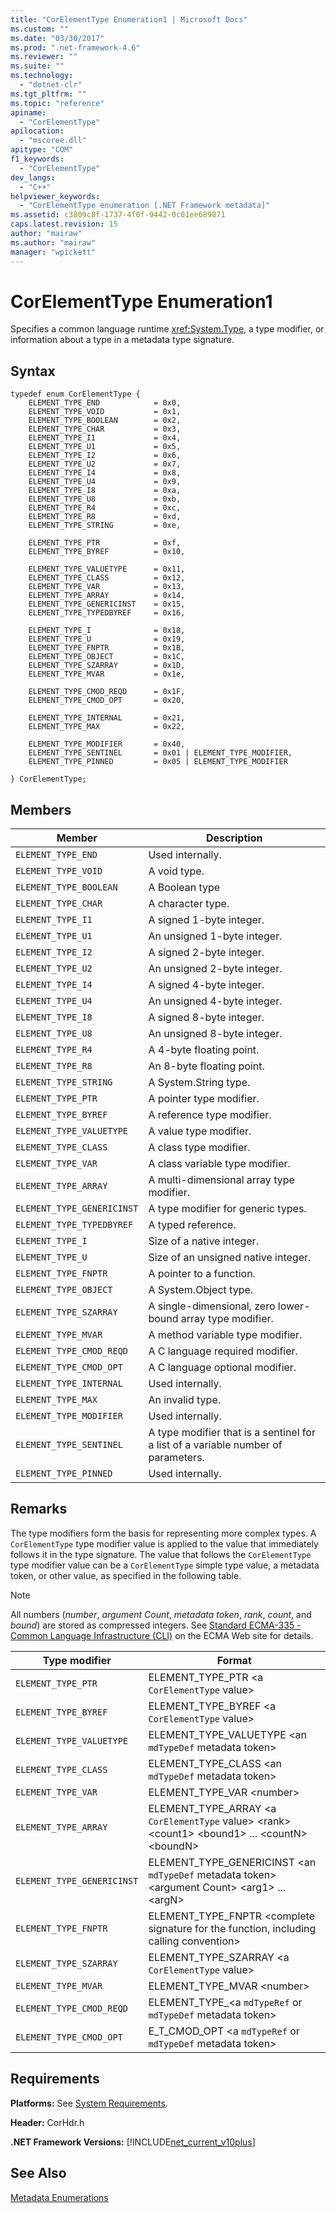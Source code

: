 ```yaml
---
title: "CorElementType Enumeration1 | Microsoft Docs"
ms.custom: ""
ms.date: "03/30/2017"
ms.prod: ".net-framework-4.6"
ms.reviewer: ""
ms.suite: ""
ms.technology: 
  - "dotnet-clr"
ms.tgt_pltfrm: ""
ms.topic: "reference"
apiname: 
  - "CorElementType"
apilocation: 
  - "mscoree.dll"
apitype: "COM"
f1_keywords: 
  - "CorElementType"
dev_langs: 
  - "C++"
helpviewer_keywords: 
  - "CorElementType enumeration [.NET Framework metadata]"
ms.assetid: c3809c8f-1737-4f0f-9442-0c01ee689871
caps.latest.revision: 15
author: "mairaw"
ms.author: "mairaw"
manager: "wpickett"
---
```

# CorElementType Enumeration1
Specifies a common language runtime <xref:System.Type>, a type modifier, or information about a type in a metadata type signature.  
  
## Syntax  
  
```  
typedef enum CorElementType {  
    ELEMENT_TYPE_END            = 0x0,  
    ELEMENT_TYPE_VOID           = 0x1,  
    ELEMENT_TYPE_BOOLEAN        = 0x2,  
    ELEMENT_TYPE_CHAR           = 0x3,  
    ELEMENT_TYPE_I1             = 0x4,  
    ELEMENT_TYPE_U1             = 0x5,  
    ELEMENT_TYPE_I2             = 0x6,  
    ELEMENT_TYPE_U2             = 0x7,  
    ELEMENT_TYPE_I4             = 0x8,  
    ELEMENT_TYPE_U4             = 0x9,  
    ELEMENT_TYPE_I8             = 0xa,  
    ELEMENT_TYPE_U8             = 0xb,  
    ELEMENT_TYPE_R4             = 0xc,  
    ELEMENT_TYPE_R8             = 0xd,  
    ELEMENT_TYPE_STRING         = 0xe,  
  
    ELEMENT_TYPE_PTR            = 0xf,  
    ELEMENT_TYPE_BYREF          = 0x10,  
  
    ELEMENT_TYPE_VALUETYPE      = 0x11,  
    ELEMENT_TYPE_CLASS          = 0x12,  
    ELEMENT_TYPE_VAR            = 0x13,  
    ELEMENT_TYPE_ARRAY          = 0x14,  
    ELEMENT_TYPE_GENERICINST    = 0x15,  
    ELEMENT_TYPE_TYPEDBYREF     = 0x16,  
  
    ELEMENT_TYPE_I              = 0x18,  
    ELEMENT_TYPE_U              = 0x19,  
    ELEMENT_TYPE_FNPTR          = 0x1B,  
    ELEMENT_TYPE_OBJECT         = 0x1C,  
    ELEMENT_TYPE_SZARRAY        = 0x1D,  
    ELEMENT_TYPE_MVAR           = 0x1e,  
  
    ELEMENT_TYPE_CMOD_REQD      = 0x1F,  
    ELEMENT_TYPE_CMOD_OPT       = 0x20,  
  
    ELEMENT_TYPE_INTERNAL       = 0x21,  
    ELEMENT_TYPE_MAX            = 0x22,  
  
    ELEMENT_TYPE_MODIFIER       = 0x40,  
    ELEMENT_TYPE_SENTINEL       = 0x01 | ELEMENT_TYPE_MODIFIER,  
    ELEMENT_TYPE_PINNED         = 0x05 | ELEMENT_TYPE_MODIFIER  
  
} CorElementType;  
```  
  
## Members  
  
|Member|Description|  
|------------|-----------------|  
|`ELEMENT_TYPE_END`|Used internally.|  
|`ELEMENT_TYPE_VOID`|A void type.|  
|`ELEMENT_TYPE_BOOLEAN`|A Boolean type|  
|`ELEMENT_TYPE_CHAR`|A character type.|  
|`ELEMENT_TYPE_I1`|A signed 1-byte integer.|  
|`ELEMENT_TYPE_U1`|An unsigned 1-byte integer.|  
|`ELEMENT_TYPE_I2`|A signed 2-byte integer.|  
|`ELEMENT_TYPE_U2`|An unsigned 2-byte integer.|  
|`ELEMENT_TYPE_I4`|A signed 4-byte integer.|  
|`ELEMENT_TYPE_U4`|An unsigned 4-byte integer.|  
|`ELEMENT_TYPE_I8`|A signed 8-byte integer.|  
|`ELEMENT_TYPE_U8`|An unsigned 8-byte integer.|  
|`ELEMENT_TYPE_R4`|A 4-byte floating point.|  
|`ELEMENT_TYPE_R8`|An 8-byte floating point.|  
|`ELEMENT_TYPE_STRING`|A System.String type.|  
|`ELEMENT_TYPE_PTR`|A pointer type modifier.|  
|`ELEMENT_TYPE_BYREF`|A reference type modifier.|  
|`ELEMENT_TYPE_VALUETYPE`|A value type modifier.|  
|`ELEMENT_TYPE_CLASS`|A class type modifier.|  
|`ELEMENT_TYPE_VAR`|A class variable type modifier.|  
|`ELEMENT_TYPE_ARRAY`|A multi-dimensional array type modifier.|  
|`ELEMENT_TYPE_GENERICINST`|A type modifier for generic types.|  
|`ELEMENT_TYPE_TYPEDBYREF`|A typed reference.|  
|`ELEMENT_TYPE_I`|Size of a native integer.|  
|`ELEMENT_TYPE_U`|Size of an unsigned native integer.|  
|`ELEMENT_TYPE_FNPTR`|A pointer to a function.|  
|`ELEMENT_TYPE_OBJECT`|A System.Object type.|  
|`ELEMENT_TYPE_SZARRAY`|A single-dimensional, zero lower-bound array type modifier.|  
|`ELEMENT_TYPE_MVAR`|A method variable type modifier.|  
|`ELEMENT_TYPE_CMOD_REQD`|A C language required modifier.|  
|`ELEMENT_TYPE_CMOD_OPT`|A C language optional modifier.|  
|`ELEMENT_TYPE_INTERNAL`|Used internally.|  
|`ELEMENT_TYPE_MAX`|An invalid type.|  
|`ELEMENT_TYPE_MODIFIER`|Used internally.|  
|`ELEMENT_TYPE_SENTINEL`|A type modifier that is a sentinel for a list of a variable number of parameters.|  
|`ELEMENT_TYPE_PINNED`|Used internally.|  
  
## Remarks  
 The type modifiers form the basis for representing more complex types. A `CorElementType` type modifier value is applied to the value that immediately follows it in the type signature. The value that follows the `CorElementType` type modifier value can be a `CorElementType` simple type value, a metadata token, or other value, as specified in the following table.  
  
> [!NOTE]
>  All numbers (*number*, *argument Count*, *metadata token*, *rank*, *count*, and *bound*) are stored as compressed integers. See [Standard ECMA-335 - Common Language Infrastructure (CLI)](http://go.microsoft.com/fwlink/?LinkID=116487) on the ECMA Web site for details.  
  
|Type modifier|Format|  
|-------------------|------------|  
|`ELEMENT_TYPE_PTR`|ELEMENT_TYPE_PTR <a `CorElementType` value>|  
|`ELEMENT_TYPE_BYREF`|ELEMENT_TYPE_BYREF <a `CorElementType` value>|  
|`ELEMENT_TYPE_VALUETYPE`|ELEMENT_TYPE_VALUETYPE <an `mdTypeDef` metadata token>|  
|`ELEMENT_TYPE_CLASS`|ELEMENT_TYPE_CLASS <an `mdTypeDef` metadata token>|  
|`ELEMENT_TYPE_VAR`|ELEMENT_TYPE_VAR \<number>|  
|`ELEMENT_TYPE_ARRAY`|ELEMENT_TYPE_ARRAY <a `CorElementType` value> \<rank> \<count1> \<bound1> ... \<countN> \<boundN>|  
|`ELEMENT_TYPE_GENERICINST`|ELEMENT_TYPE_GENERICINST <an `mdTypeDef` metadata token> \<argument Count> \<arg1> ... \<argN>|  
|`ELEMENT_TYPE_FNPTR`|ELEMENT_TYPE_FNPTR \<complete signature for the function, including calling convention>|  
|`ELEMENT_TYPE_SZARRAY`|ELEMENT_TYPE_SZARRAY <a `CorElementType` value>|  
|`ELEMENT_TYPE_MVAR`|ELEMENT_TYPE_MVAR \<number>|  
|`ELEMENT_TYPE_CMOD_REQD`|ELEMENT_TYPE_<a `mdTypeRef` or `mdTypeDef` metadata token>|  
|`ELEMENT_TYPE_CMOD_OPT`|E_T_CMOD_OPT <a `mdTypeRef` or `mdTypeDef` metadata token>|  
  
## Requirements  
 **Platforms:** See [System Requirements](../../../../docs/framework/getting-started/system-requirements.md).  
  
 **Header:** CorHdr.h  
  
 **.NET Framework Versions:** [!INCLUDE[net_current_v10plus](../../../../includes/net-current-v10plus-md.md)]  
  
## See Also  
 [Metadata Enumerations](../../../../docs/framework/unmanaged-api/metadata/metadata-enumerations.md)